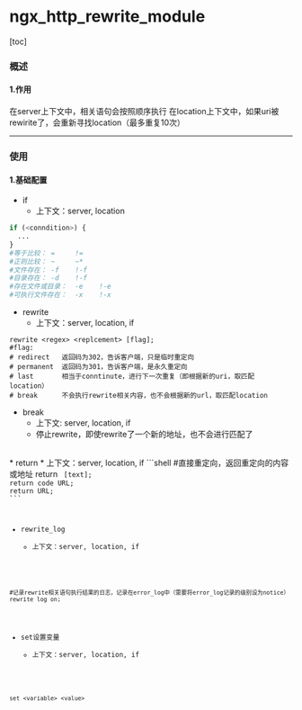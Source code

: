 # ngx_http_rewrite_module

[toc]

### 概述

#### 1.作用
在server上下文中，相关语句会按照顺序执行
在location上下文中，如果uri被rewirite了，会重新寻找location（最多重复10次）

***

### 使用

#### 1.基础配置

* if
  * 上下文：server, location
```python
if (<conndition>) {
  ...
}
#等于比较： =     !=
#正则比较： ~     ~*
#文件存在： -f    !-f
#目录存在： -d    !-f
#存在文件或目录：  -e    !-e
#可执行文件存在：  -x    !-x
```

* rewrite
  * 上下文：server, location, if
```shell
rewrite <regex> <replcement> [flag];
#flag:
# redirect   返回码为302，告诉客户端，只是临时重定向
# permanent  返回码为301，告诉客户端，是永久重定向
# last       相当于conntinute，进行下一次重复（即根据新的uri，取匹配location）
# break      不会执行rewrite相关内容，也不会根据新的url，取匹配location
```

* break
  * 上下文: server, location, if
  * 停止rewrite，即使rewrite了一个新的地址，也不会进行匹配了
</br>
* return
  * 上下文：server, location, if
```shell
#直接重定向，返回重定向的内容或地址
return <code> [text];
return code URL;
return URL;
```

* rewrite_log
  * 上下文：server, location, if
```shell
#记录rewrite相关语句执行结果的日志，记录在error_log中（需要将error_log记录的级别设为notice）
rewrite_log on;
```

* set设置变量
  * 上下文：server, location, if
```shell
set <variable> <value>
```
